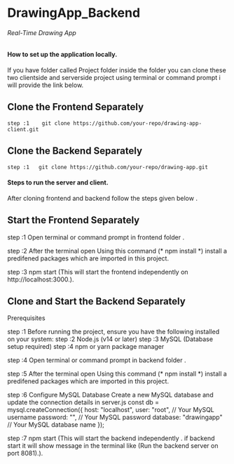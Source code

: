 # DrawingApp_Backend

###### Real-Time Drawing App
 #### How to set up the application locally.

  If you have folder called Project folder inside the folder you can clone these two clientside and serverside project using terminal or command prompt i will provide the link below.

   ## Clone the Frontend Separately

    step :1    git clone https://github.com/your-repo/drawing-app-client.git

   ## Clone the Backend Separately

    step :1   git clone https://github.com/your-repo/drawing-app.git


 #### Steps to run the server and client.

   After cloning frontend and backend follow the steps given below .

  ##  Start the Frontend Separately

   step :1    Open terminal or command prompt in frontend folder . 

   step :2    After the terminal open Using this command (* npm install *) install a predifened packages which are imported in this project.

   step :3    npm start (This will start the frontend independently on http://localhost:3000.).

  ## Clone and Start the Backend Separately
  Prerequisites

   step :1    Before running the project, ensure you have the following installed on your system:
   step :2    Node.js (v14 or later)
   step :3    MySQL (Database setup required)
   step :4    npm or yarn package manager

   step :4    Open terminal or command prompt in backend folder . 

   step :5    After the terminal open Using this command (* npm install *) install a predifened packages which are imported in this project.

  step :6    Configure MySQL Database
          Create a new MySQL database and update the connection details in server.js
          const db = mysql.createConnection({
                host: "localhost",
                user: "root", // Your MySQL username
                password: "", // Your MySQL password
                database: "drawingapp" // Your MySQL database name
            });

   step :7    npm start (This will start the backend independently . if backend start it will show message in the terminal like (Run the backend server on port 8081).).
